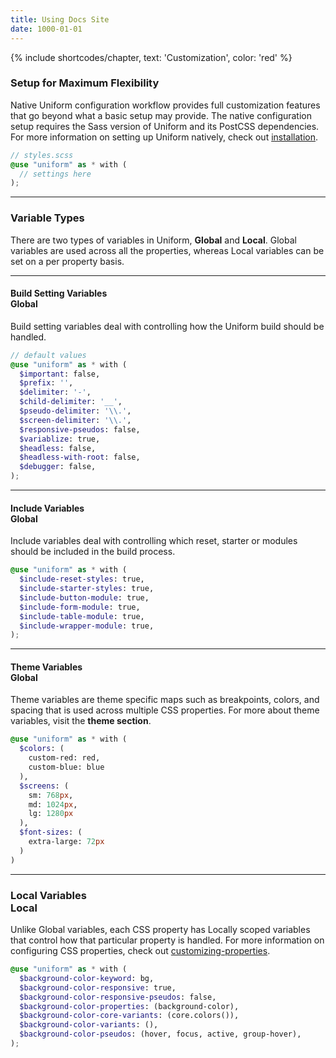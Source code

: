 ```yaml
---
title: Using Docs Site
date: 1000-01-01
---
```


{% include shortcodes/chapter, text: 'Customization', color: 'red' %}

### Setup for Maximum Flexibility

Native Uniform configuration workflow provides full customization features that go beyond what a basic setup may provide. The native configuration setup requires the Sass version of Uniform and its PostCSS dependencies. For more information on setting up Uniform natively, check out <a class="hover.underline" href="/get-started/installation">installation</a>.

```scss
// styles.scss
@use "uniform" as * with (
  // settings here
);
```

---

### Variable Types

There are two types of variables in Uniform, **Global** and **Local**. Global variables are used across all the properties, whereas Local variables can be set on a per property basis.

---

#### Build Setting Variables <div class="inline-block ml-2 px-2 py-1 bg-black radius-xs font-2xs font-600 align-middle color-white uppercase tracking-1">Global</div>

Build setting variables deal with controlling how the Uniform build should be handled.

```scss
// default values
@use "uniform" as * with (
  $important: false,
  $prefix: '',
  $delimiter: '-',
  $child-delimiter: '__',
  $pseudo-delimiter: '\\.',
  $screen-delimiter: '\\.',
  $responsive-pseudos: false,
  $variablize: true,
  $headless: false,
  $headless-with-root: false,
  $debugger: false,
);
```

---

#### Include Variables <div class="inline-block ml-2 px-2 py-1 bg-black radius-xs font-2xs font-600 align-middle color-white uppercase tracking-1">Global</div>

Include variables deal with controlling which reset, starter or modules should be included in the build process.

```scss
@use "uniform" as * with (
  $include-reset-styles: true,
  $include-starter-styles: true,
  $include-button-module: true,
  $include-form-module: true,
  $include-table-module: true,
  $include-wrapper-module: true,
);
```

---

#### Theme Variables <div class="inline-block ml-2 px-2 py-1 bg-black radius-xs font-2xs font-600 align-middle color-white uppercase tracking-1">Global</div>

Theme variables are theme specific maps such as breakpoints, colors, and spacing that is used across multiple CSS properties. For more about theme variables, visit the **theme section**.

```scss
@use "uniform" as * with (
  $colors: (
    custom-red: red,
    custom-blue: blue
  ),
  $screens: (
    sm: 768px,
    md: 1024px,
    lg: 1280px
  ),
  $font-sizes: (
    extra-large: 72px
  )
)
```

---

### Local Variables <div class="inline-block ml-2 px-2 py-1 bg-black radius-xs font-2xs font-600 align-middle color-white uppercase tracking-1">Local</div>

Unlike Global variables, each CSS property has Locally scoped variables that control how that particular property is handled. For more information on configuring CSS properties, check out <a class="hover.underline" href="/get-started/customizing-properties">customizing-properties</a>.

```scss
@use "uniform" as * with (
  $background-color-keyword: bg,
  $background-color-responsive: true,
  $background-color-responsive-pseudos: false,
  $background-color-properties: (background-color),
  $background-color-core-variants: (core.colors()),
  $background-color-variants: (),
  $background-color-pseudos: (hover, focus, active, group-hover),
);
```
